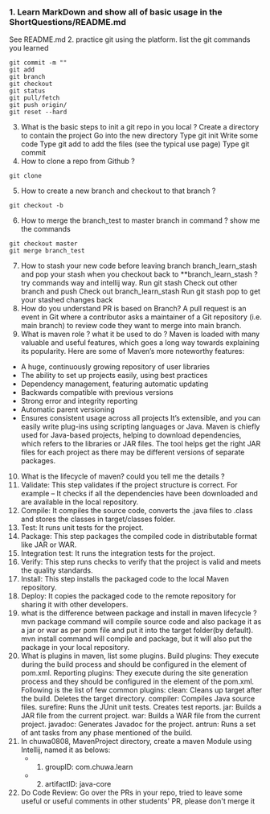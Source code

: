 ### 1. Learn MarkDown and show all of basic usage in the ShortQuestions/README.md
See README.md
2. practice git using the platform. list the git commands you learned
```
git commit -m ""
git add
git branch
git checkout 
git status
git pull/fetch
git push origin/
git reset --hard
```
3. What is the basic steps to init a git repo in you local ?
Create a directory to contain the project
Go into the new directory
Type git init 
Write some code
Type git add to add the files (see the typical use page)
Type git commit 
4. How to clone a repo from Github ?
```
git clone
```
5. How to create a new branch and checkout to that branch ?
```
git checkout -b
```
6. How to merge the branch_test to master branch in command ? show me the commands
```
git checkout master
git merge branch_test
```
7. How to stash your new code before leaving branch branch_learn_stash and pop your stash when you
checkout back to **branch_learn_stash ? try commands way and intellij way.
Run git stash
Check out other branch and push
Check out branch_learn_stash
Run git stash pop to get your stashed changes back
8. How do you understand PR is based on Branch?
A pull request is an event in Git where a contributor asks a maintainer of a Git repository (i.e. main branch) to review code they want to merge into main branch.
9. What is maven role ? what it be used to do ?
Maven is loaded with many valuable and useful features, which goes a long way towards explaining its popularity. Here are some of Maven’s more noteworthy features:
- A huge, continuously growing repository of user libraries
- The ability to set up projects easily, using best practices
- Dependency management, featuring automatic updating
- Backwards compatible with previous versions
- Strong error and integrity reporting
- Automatic parent versioning
- Ensures consistent usage across all projects
It’s extensible, and you can easily write plug-ins using scripting languages or Java.
Maven is chiefly used for Java-based projects, helping to download dependencies, which refers to the libraries or JAR files. The tool helps get the right JAR files for each project as there may be different versions of separate packages. 
10. What is the lifecycle of maven? could you tell me the details ?
1. Validate: This step validates if the project structure is correct. For example – It checks if all the dependencies have been downloaded and are available in the local repository.
2. Compile: It compiles the source code, converts the .java files to .class and stores the classes in target/classes folder.
3. Test: It runs unit tests for the project.
4. Package: This step packages the compiled code in distributable format like JAR or WAR.
5. Integration test: It runs the integration tests for the project.
6. Verify: This step runs checks to verify that the project is valid and meets the quality standards.
7. Install: This step installs the packaged code to the local Maven repository.
8. Deploy: It copies the packaged code to the remote repository for sharing it with other developers.
11. what is the difference between package and install in maven lifecycle ?
mvn package command will compile source code and also package it as a jar or war as per pom file and put it into the target folder(by default). mvn install command will compile and package, but it will also put the package in your local repository.
12. What is plugins in maven, list some plugins.
Build plugins: They execute during the build process and should be configured in the <build/> element of pom.xml.
Reporting plugins: They execute during the site generation process and they should be configured in the <reporting/> element of the pom.xml.
Following is the list of few common plugins:
clean: Cleans up target after the build. Deletes the target directory.
compiler: Compiles Java source files.
surefire: Runs the JUnit unit tests. Creates test reports.
jar: Builds a JAR file from the current project.
war: Builds a WAR file from the current project.
javadoc: Generates Javadoc for the project.
antrun: Runs a set of ant tasks from any phase mentioned of the build.
13. In chuwa0808, MavenProject directory, create a maven Module using Intellij, named it as belows:
    - 1. groupID: com.chuwa.learn
    - 2. artifactID: java-core
14. Do Code Review: Go over the PRs in your repo, tried to leave some useful or useful comments in other students' PR, please don't merge it